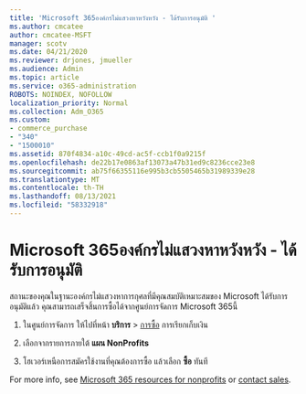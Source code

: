 ```yaml
---
title: 'Microsoft 365องค์กรไม่แสวงหาหวังหวัง - ได้รับการอนุมัติ '
ms.author: cmcatee
author: cmcatee-MSFT
manager: scotv
ms.date: 04/21/2020
ms.reviewer: drjones, jmueller
ms.audience: Admin
ms.topic: article
ms.service: o365-administration
ROBOTS: NOINDEX, NOFOLLOW
localization_priority: Normal
ms.collection: Adm_O365
ms.custom:
- commerce_purchase
- "340"
- "1500010"
ms.assetid: 870f4834-a10c-49cd-ac5f-ccb1f0a9215f
ms.openlocfilehash: de22b17e0863af13073a47b31ed9c8236cce23e8
ms.sourcegitcommit: ab75f66355116e995b3cb5505465b31989339e28
ms.translationtype: MT
ms.contentlocale: th-TH
ms.lasthandoff: 08/13/2021
ms.locfileid: "58332918"
---
```

# <a name="microsoft-365-for-nonprofits---approved"></a>Microsoft 365องค์กรไม่แสวงหาหวังหวัง - ได้รับการอนุมัติ

สถานะของคุณในฐานะองค์กรไม่แสวงหาการกุศลที่มีคุณสมบัติเหมาะสมของ Microsoft ได้รับการอนุมัติแล้ว คุณสามารถเสร็จสิ้นการซื้อได้จากศูนย์การจัดการ Microsoft 365นี้

1. ในศูนย์การจัดการ ให้ไปที่หน้า **บริการ** \> [การซื้อ](https://go.microsoft.com/fwlink/p/?linkid=868433) การเรียกเก็บเงิน

2. เลือกจากรายการภายใต้ **แผน NonProfits**

3. โฮเวอร์เหนือการสมัครใช้งานที่คุณต้องการซื้อ แล้วเลือก **ซื้อ** ทันที

For more info, see [Microsoft 365 resources for nonprofits](https://www.microsoft.com/nonprofits/microsoft-365) or [contact sales](https://www.microsoft.com/nonprofits/contact-us).
